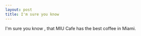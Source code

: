 ```yaml
---
layout: post
title: I'm sure you know
---
```

I'm sure you know , that MIU Cafe has the best coffee in Miami.
